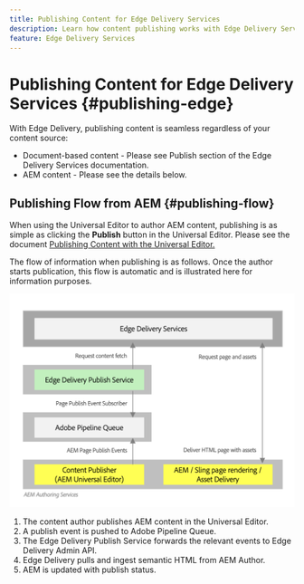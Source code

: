 ```yaml
---
title: Publishing Content for Edge Delivery Services
description: Learn how content publishing works with Edge Delivery Services and how to publish AEM content with Edge Delivery Services.
feature: Edge Delivery Services
---
```


# Publishing Content for Edge Delivery Services {#publishing-edge}

With Edge Delivery, publishing content is seamless regardless of your content source:

* Document-based content - Please see Publish section of the Edge Delivery Services documentation.
* AEM content - Please see the details below. 

## Publishing Flow from AEM {#publishing-flow}

When using the Universal Editor to author AEM content, publishing is as simple as clicking the **Publish** button in the Universal Editor. Please see the document [Publishing Content with the Universal Editor.](/help/implementing/universal-editor/publishing.md)

The flow of information when publishing is as follows. Once the author starts publication, this flow is automatic and is illustrated here for information purposes.

![The flow of information when publishing from AEM to Edge Delivery Services](assets/publishing-flow.png)

1. The content author publishes AEM content in the Universal Editor.
1. A publish event is pushed to Adobe Pipeline Queue.
1. The Edge Delivery Publish Service forwards the relevant events to Edge Delivery Admin API.
1. Edge Delivery pulls and ingest semantic HTML from AEM Author.
1. AEM is updated with publish status.
